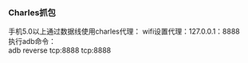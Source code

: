 ### Charles抓包  
手机5.0以上通过数据线使用charles代理：
wifi设置代理：127.0.0.1：8888  
执行adb命令：  
adb reverse tcp:8888 tcp:8888  
